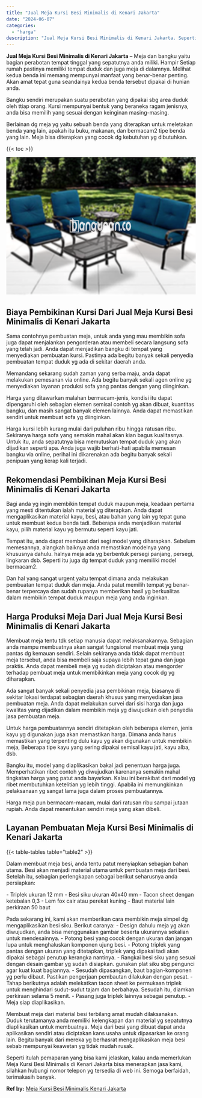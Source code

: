 ```yaml
---
title: "Jual Meja Kursi Besi Minimalis di Kenari Jakarta"
date: "2024-06-07"
categories: 
  - "harga"
description: "Jual Meja Kursi Besi Minimalis di Kenari Jakarta. Seperti itulah pemaparan yang bisa kami jelaskan, kalau anda memerlukan Meja Kursi Besi Minimalis di Kenari..."
---
```


**Jual Meja Kursi Besi Minimalis di Kenari Jakarta** – Meja dan bangku yaitu bagian perabotan tempat tinggal yang sepatutnya anda miliki. Hampir Setiap rumah pastinya memiliki tempat duduk dan juga meja di dalamnya. Melihat kedua benda ini memang mempunyai manfaat yang benar-benar penting. Akan amat tepat guna seandainya kedua benda tersebut dipakai di hunian anda.

Bangku sendiri merupakan suatu perabotan yang dipakai sbg area duduk oleh ttiap orang. Kursi mempunyai bentuk yang beraneka ragam jenisnya, anda bisa memilih yang sesuai dengan keinginan masing-masing.

Berlainan dg meja yg yaitu sebuah benda yang diterapkan untuk meletakan benda yang lain, apakah itu buku, makanan, dan bermacam2 tipe benda yang lain. Meja bisa diterapkan yang cocok dg kebutuhan yg dibutuhkan.

{{< toc >}}

![Jual Meja Kursi Besi Minimalis di Kenari Jakarta](/images/jual-meja-besi-murah04.png)

## Biaya Pembikinan Kursi Dari Jual Meja Kursi Besi Minimalis di Kenari Jakarta

Sama contohnya pembuatan meja, untuk anda yang mau membikin sofa juga dapat menjalankan pengorderan atau membeli secara langsung sofa yang telah jadi. Anda dapat menjadikan bangku di tempat yang menyediakan pembuatan kursi. Pastinya ada begitu banyak sekali penyedia pembuatan tempat duduk yg ada di sekitar daerah anda.

Memandang sekarang sudah zaman yang serba maju, anda dapat melakukan pemesanan via online. Ada begitu banyak sekali agen online yg menyediakan layanan produksi sofa yang pantas dengan yang diinginkan.

Harga yang ditawarkan malahan bermacam-jenis, kondisi itu dapat dipengaruhi oleh sebagian elemen semisal contoh yg akan dibuat, kuantitas bangku, dan masih sangat banyak elemen lainnya. Anda dapat memastikan sendiri untuk membuat sofa yg diinginkan.

Harga kursi lebih kurang mulai dari puluhan ribu hingga ratusan ribu. Sekiranya harga sofa yang semakin mahal akan kian bagus kualitasnya. Untuk itu, anda sepatutnya bisa memutuskan tempat duduk yang akan dijadikan seperti apa. Anda juga wajib berhati-hati apabila memesan bangku via online, perihal ini dikarenakan ada begitu banyak sekali penipuan yang kerap kali terjadi.

## Rekomendasi Pembikinan Meja Kursi Besi Minimalis di Kenari Jakarta

Bagi anda yg ingin membikin tempat duduk maupun meja, keadaan pertama yang mesti ditentukan ialah material yg diterapkan. Anda dapat mengaplikasikan material kayu, besi, atau bahan yang lain yg tepat guna untuk membuat kedua benda tadi. Beberapa anda menjadikan material kayu, pilih material kayu yg bermutu seperti kayu jati.

Tempat itu, anda dapat membuat dari segi model yang diharapkan. Sebelum memesannya, alangkah baiknya anda memastikan modelnya yang khususnya dahulu. halnya meja ada yg berbentuk persegi panjang, persegi, lingkaran dsb. Seperti itu juga dg tempat duduk yang memiliki model bermacam2.

Dan hal yang sangat urgent yaitu tempat dimana anda melakukan pembuatan tempat duduk dan meja. Anda patut memilih tempat yg benar-benar terpercaya dan sudah rupanya memberikan hasil yg berkualitas dalam membikin tempat duduk maupun meja yang anda inginkan.

## Harga Produksi Meja Dari Jual Meja Kursi Besi Minimalis di Kenari Jakarta

Membuat meja tentu tdk setiap manusia dapat melaksanakannya. Sebagian anda mampu membuatnya akan sangat fungsional membuat meja yang pantas dg kemauan sendiri. Selain sekiranya anda tidak dapat membuat meja tersebut, anda bisa membeli saja supaya lebih tepat guna dan juga praktis. Anda dapat membeli meja yg sudah diciptakan atau mengorder terhadap pembuat meja untuk membikinkan meja yang cocok dg yg diharapkan.

Ada sangat banyak sekali penyedia jasa pembikinan meja, biasanya di sekitar lokasi terdapat sebagian daerah khusus yang menyediakan jasa pembuatan meja. Anda dapat melakukan survei dari sisi harga dan juga kwalitas yang dijadikan dalam membikin meja yg diwujudkan oleh penyedia jasa pembuatan meja.

Untuk harga pembuatannya sendiri ditetapkan oleh beberapa elemen, jenis kayu yg digunakan juga akan memastikan harga. Dimana anda harus memastikan yang terpenting dulu kayu yg akan digunakan untuk membikin meja, Beberapa tipe kayu yang sering dipakai semisal kayu jati, kayu alba, dsb.

Bangku itu, model yang diaplikasikan bakal jadi penentuan harga juga. Memperhatikan ribet contoh yg diwujudkan karenanya semakin mahal tingkatan harga yang patut anda bayarkan. Kalau ini berakibat dari model yg ribet membutuhkan ketelitian yg lebih tinggi. Apabila ini memungkinkan pelaksanaan yg sangat lama juga dalam proses pembuatannya.

Harga meja pun bermacam-macam, mulai dari ratusan ribu sampai jutaan rupiah. Anda dapat menentukan sendiri meja yang akan dibeli.

## Layanan Pembuatan Meja Kursi Besi Minimalis di Kenari Jakarta

{{< table-tables table="table2" >}}

Dalam membuat meja besi, anda tentu patut menyiapkan sebagian bahan utama. Besi akan menjadi material utama untuk pembuatan meja dari besi. Setelah itu, sebagian perlengkapan sebagai berikut seharusnya anda persiapkan:

\- Triplek ukuran 12 mm - Besi siku ukuran 40x40 mm - Tacon sheet dengan ketebalan 0,3 - Lem fox cair atau perekat kuning - Baut material lain perkiraan 50 baut

Pada sekarang ini, kami akan memberikan cara membikin meja simpel dg mengaplikasikan besi siku. Berikut caranya: - Design dahulu meja yg akan diwujudkan, anda bisa menggunakan gambar beserta ukurannya sekalian untuk mendesainnya. - Potong besi yang cocok dengan ukuran dan jangan lupa untuk menghaluskan komponen ujung besi. - Potong triplek yang pantas dengan ukuran yang ditetapkan, triplek yang dipakai tadi akan dipakai sebagai penutup kerangka nantinya. - Rangkai besi siku yang sesuai dengan desain gambar yg sudah disiapkan. gunakan plat siku sbg pengunci agar kuat kuat bagiannya. - Sesudah dipasangkan, baut bagian-komponen yg perlu dibaut. Pastikan pengerjaan pembautan dilakukan dengan pesat. - Tahap berikutnya adalah melekatkan tacon sheet ke permukaan triplek untuk menghindari sudut-sudut tajam dan berbahaya. Sesudah itu, diamkan perkiraan selama 5 menit. - Pasang juga triplek lainnya sebagai penutup. - Meja siap diaplikasikan.

Membuat meja dari material besi terbilang amat mudah dilaksanakan. Duduk terutamanya anda memiliki kelengkapan dan material yg sepatutnya diaplikasikan untuk membuatnya. Meja dari besi yang dibuat dapat anda aplikasikan sendiri atau diciptakan kans usaha untuk dipasarkan ke orang lain. Begitu banyak dari mereka yg berhasrat mengaplikasikan meja besi sebab mempunyai keawetan yg tidak mudah rusak.

Seperti itulah pemaparan yang bisa kami jelaskan, kalau anda memerlukan Meja Kursi Besi Minimalis di Kenari Jakarta bisa menerapkan jasa kami, silahkan hubungi nomor telepon yg tersedia di web ini. Semoga berfaidah, terimakasih banyak.

**Ref by:** [Meja Kursi Besi Minimalis Kenari Jakarta](https://id.wikipedia.org/wiki/Meja)
